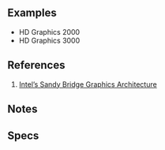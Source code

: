 
## Examples
* HD Graphics 2000
* HD Graphics 3000

## References

1. [Intel’s Sandy Bridge Graphics Architecture](https://www.realworldtech.com/sandy-bridge-gpu/8/)

## Notes

## Specs
